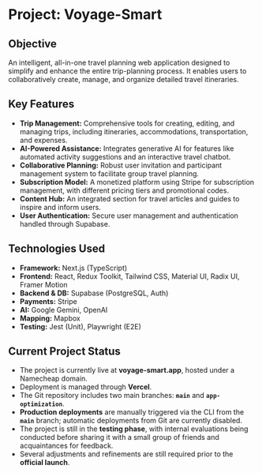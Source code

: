 # Project: Voyage-Smart

## Objective
An intelligent, all-in-one travel planning web application designed to simplify and enhance the entire trip-planning process. It enables users to collaboratively create, manage, and organize detailed travel itineraries.

## Key Features
- **Trip Management:** Comprehensive tools for creating, editing, and managing trips, including itineraries, accommodations, transportation, and expenses.  
- **AI-Powered Assistance:** Integrates generative AI for features like automated activity suggestions and an interactive travel chatbot.  
- **Collaborative Planning:** Robust user invitation and participant management system to facilitate group travel planning.  
- **Subscription Model:** A monetized platform using Stripe for subscription management, with different pricing tiers and promotional codes.  
- **Content Hub:** An integrated section for travel articles and guides to inspire and inform users.  
- **User Authentication:** Secure user management and authentication handled through Supabase.  

## Technologies Used
- **Framework:** Next.js (TypeScript)  
- **Frontend:** React, Redux Toolkit, Tailwind CSS, Material UI, Radix UI, Framer Motion  
- **Backend & DB:** Supabase (PostgreSQL, Auth)  
- **Payments:** Stripe  
- **AI:** Google Gemini, OpenAI  
- **Mapping:** Mapbox  
- **Testing:** Jest (Unit), Playwright (E2E)  

## Current Project Status
- The project is currently live at **voyage-smart.app**, hosted under a Namecheap domain.  
- Deployment is managed through **Vercel**.  
- The Git repository includes two main branches: **`main`** and **`app-optimization`**.  
- **Production deployments** are manually triggered via the CLI from the **`main`** branch; automatic deployments from Git are currently disabled.  
- The project is still in the **testing phase**, with internal evaluations being conducted before sharing it with a small group of friends and acquaintances for feedback.  
- Several adjustments and refinements are still required prior to the **official launch**.  
